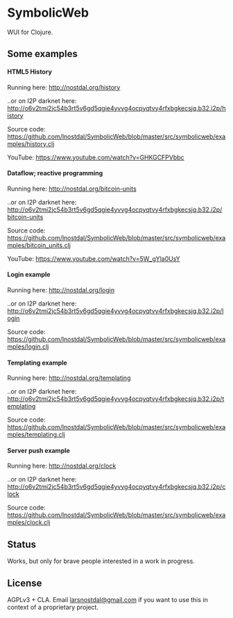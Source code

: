 # SymbolicWeb

WUI for Clojure.



## Some examples


#### HTML5 History

Running here: http://nostdal.org/history

..or on I2P darknet here: http://o6v2tmi2jc54b3rt5v6gd5qgie4yvvg4ocpyqtvy4rfxbgkecsjq.b32.i2p/history

Source code: https://github.com/lnostdal/SymbolicWeb/blob/master/src/symbolicweb/examples/history.clj

YouTube: https://www.youtube.com/watch?v=GHKGCFPVbbc


#### Dataflow; reactive programming

Running here: http://nostdal.org/bitcoin-units

..or on I2P darknet here: http://o6v2tmi2jc54b3rt5v6gd5qgie4yvvg4ocpyqtvy4rfxbgkecsjq.b32.i2p/bitcoin-units

Source code: https://github.com/lnostdal/SymbolicWeb/blob/master/src/symbolicweb/examples/bitcoin_units.clj

YouTube: https://www.youtube.com/watch?v=5W_gYla0UsY


#### Login example

Running here: http://nostdal.org/login

..or on I2P darknet here: http://o6v2tmi2jc54b3rt5v6gd5qgie4yvvg4ocpyqtvy4rfxbgkecsjq.b32.i2p/login

Source code: https://github.com/lnostdal/SymbolicWeb/blob/master/src/symbolicweb/examples/login.clj


#### Templating example

Running here: http://nostdal.org/templating

..or on I2P darknet here: http://o6v2tmi2jc54b3rt5v6gd5qgie4yvvg4ocpyqtvy4rfxbgkecsjq.b32.i2p/templating

Source code: https://github.com/lnostdal/SymbolicWeb/blob/master/src/symbolicweb/examples/templating.clj


#### Server push example

Running here: http://nostdal.org/clock

..or on I2P darknet here: http://o6v2tmi2jc54b3rt5v6gd5qgie4yvvg4ocpyqtvy4rfxbgkecsjq.b32.i2p/clock

Source code: https://github.com/lnostdal/SymbolicWeb/blob/master/src/symbolicweb/examples/clock.clj



## Status

Works, but only for brave people interested in a work in progress.



## License

AGPLv3 + CLA. Email larsnostdal@gmail.com if you want to use this in context of a proprietary project.
